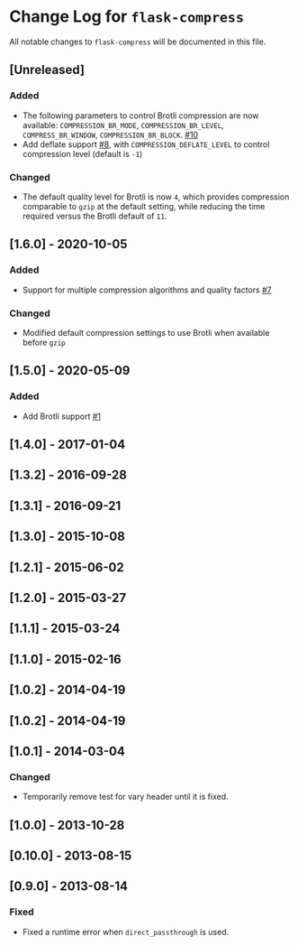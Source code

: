 # Change Log for `flask-compress`
All notable changes to `flask-compress` will be documented in this file.

## [Unreleased]
### Added
- The following parameters to control Brotli compression are now available: `COMPRESSION_BR_MODE`, `COMPRESSION_BR_LEVEL`, `COMPRESS_BR_WINDOW`, `COMPRESSION_BR_BLOCK`. [#10](https://github.com/colour-science/flask-compress/pull/10)
- Add deflate support [#8](https://github.com/colour-science/flask-compress/pull/8), with `COMPRESSION_DEFLATE_LEVEL` to control compression level (default is `-1`)

### Changed
- The default quality level for Brotli is now `4`, which provides compression comparable to `gzip` at the default setting, while reducing the time required versus the Brotli default of `11`.

## [1.6.0] - 2020-10-05
### Added
- Support for multiple compression algorithms and quality factors [#7](https://github.com/colour-science/flask-compress/pull/7)

### Changed
- Modified default compression settings to use Brotli when available before `gzip`

## [1.5.0] - 2020-05-09
### Added
- Add Brotli support [#1](https://github.com/colour-science/flask-compress/pull/1)

## [1.4.0] - 2017-01-04

## [1.3.2] - 2016-09-28

## [1.3.1] - 2016-09-21

## [1.3.0] - 2015-10-08

## [1.2.1] - 2015-06-02

## [1.2.0] - 2015-03-27

## [1.1.1] - 2015-03-24

## [1.1.0] - 2015-02-16

## [1.0.2] - 2014-04-19

## [1.0.2] - 2014-04-19

## [1.0.1] - 2014-03-04
### Changed
- Temporarily remove test for vary header until it is fixed.

## [1.0.0] - 2013-10-28

## [0.10.0] - 2013-08-15

## [0.9.0] - 2013-08-14
### Fixed
- Fixed a runtime error when `direct_passthrough` is used.
